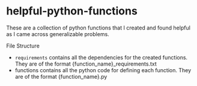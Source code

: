 # helpful-python-functions
These are a collection of python functions that I created and found helpful as I came across generalizable problems.

File Structure
* `requirements` contains all the dependencies for the created functions. They are of the format {function_name}_requirements.txt
* functions contains all the python code for defining each function. They are of the format {function_name}.py
